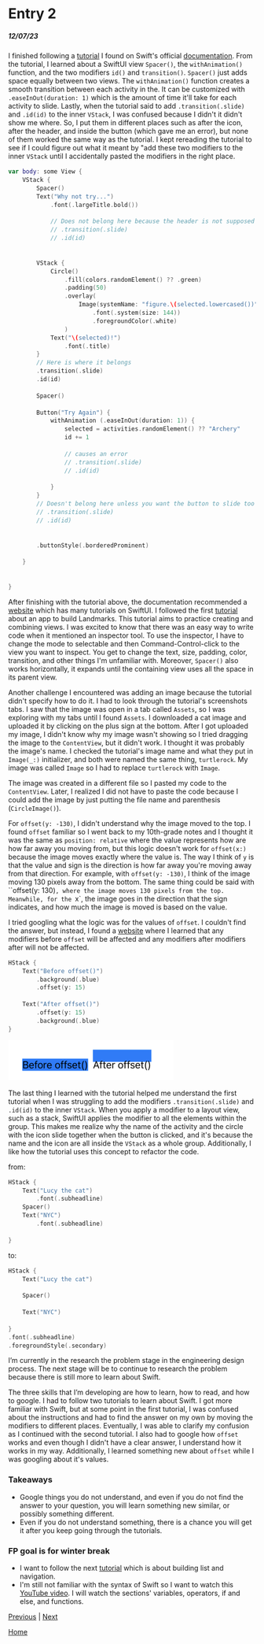 # Entry 2
##### 12/07/23

I finished following a [tutorial](https://www.swift.org/getting-started/swiftui/) I found on Swift's official [documentation](https://www.swift.org/documentation/). From the tutorial, I learned about a SwiftUI view `Spacer()`, the `withAnimation()` function, and the two modifiers `id()` and `transition()`. `Spacer()` just adds space equally between two views. The `withAnimation()` function creates a smooth transition between each activity in the. It can be customized with `.easeInOut(duration: 1)` which is the amount of time it'll take for each activity to slide. Lastly, when the tutorial said to add `.transition(.slide)` and `.id(id)` to the inner `VStack`, I was confused because I didn't it didn't show me where. So, I put them in different places such as after the icon, after the header, and inside the button (which gave me an error), but none of them worked the same way as the tutorial. I kept rereading the tutorial to see if I could figure out what it meant by "add these two modifiers to the inner `VStack` until I accidentally pasted the modifiers in the right place.

```swift
var body: some View {
    VStack {
        Spacer()
        Text("Why not try...")
            .font(.largeTitle.bold())

            // Does not belong here because the header is not supposed to move
            // .transition(.slide)
            // .id(id)


        VStack {
            Circle()
                .fill(colors.randomElement() ?? .green)
                .padding(50)
                .overlay(
                    Image(systemName: "figure.\(selected.lowercased())")
                        .font(.system(size: 144))
                        .foregroundColor(.white)
                )
            Text("\(selected)!")
                .font(.title)
        }
        // Here is where it belongs
        .transition(.slide)
        .id(id)

        Spacer()

        Button("Try Again") {
            withAnimation (.easeInOut(duration: 1)) {
                selected = activities.randomElement() ?? "Archery"
                id += 1

                // causes an error
                // .transition(.slide)
                // .id(id)

            }
        }
        // Doesn't belong here unless you want the button to slide too
        // .transition(.slide)
        // .id(id)


        .buttonStyle(.borderedProminent)

    }


}
```

After finishing with the tutorial above, the documentation recommended a [website](https://developer.apple.com/tutorials/swiftui) which has many tutorials on SwiftUI. I followed the first [tutorial](https://developer.apple.com/tutorials/swiftui/creating-and-combining-views) about an app to build Landmarks. This tutorial aims to practice creating and combining views. I was excited to know that there was an easy way to write code when it mentioned an inspector tool. To use the inspector, I have to change the mode to selectable and then Command-Control-click to the view you want to inspect. You get to change the text, size, padding, color, transition, and other things I'm unfamiliar with. Moreover, `Spacer()` also works horizontally, it expands until the containing view uses all the space in its parent view.

Another challenge I encountered was adding an image because the tutorial didn't specify how to do it. I had to look through the tutorial's screenshots tabs. I saw that the image was open in a tab called `Assets`, so I was exploring with my tabs until I found `Assets`. I downloaded a cat image and uploaded it by clicking on the plus sign at the bottom. After I got uploaded my image, I didn't know why my image wasn't showing so I tried dragging the image to the `ContentView`, but it didn't work. I thought it was probably the image's name. I checked the tutorial's image name and what they put in `Image(_:)` initializer, and both were named the same thing, `turtlerock`. My image was called `Image` so I had to replace `turtlerock` with `Image`.

The image was created in a different file so I pasted my code to the `ContentView`. Later, I realized I did not have to paste the code because I could add the image by just putting the file name and parenthesis (`CircleImage()`).

For `offset(y: -130)`, I didn't understand why the image moved to the top. I found `offset` familiar so I went back to my 10th-grade notes and I thought it was the same as `position: relative` where the value represents how are how far away you moving from, but this logic doesn't work for `offset(x:)` because the image moves exactly where the value is. The way I think of `y` is that the value and sign is the direction is how far away you're moving away from that direction. For example, with `offset(y: -130)`, I think of the image moving 130 pixels away from the bottom. The same thing could be said with ``offset(y: 130)`, where the image moves 130 pixels from the top. Meanwhile, for the `x`, the image goes in the direction that the sign indicates, and how much the image is moved is based on the value.

I tried googling what the logic was for the values of `offset`. I couldn't find the answer, but instead, I found a [website](https://www.hackingwithswift.com/quick-start/swiftui/how-to-adjust-the-position-of-a-view-using-its-offset#:~:text=Important%3A%20Using%20offset()%20will,that%20wasn't%20your%20intention.) where I learned that any modifiers before `offset` will be affected and any modifiers after modifiers after will not be affected.

```swift
HStack {
    Text("Before offset()")
        .background(.blue)
        .offset(y: 15)

    Text("After offset()")
        .offset(y: 15)
        .background(.blue)
}
```
![offset](../tool/img/offset.png)

The last thing I learned with the tutorial helped me understand the first tutorial when I was struggling to add the modifiers `.transition(.slide)` and `.id(id)` to the inner `VStack`. When you apply a modifier to a layout view, such as a stack, SwiftUI applies the modifier to all the elements within the group. This makes me realize why the name of the activity and the circle with the icon slide together when the button is clicked, and it's because the name and the icon are all inside the `VStack` as a whole group. Additionally, I like how the tutorial uses this concept to refactor the code.

from:
```swift
HStack {
    Text("Lucy the cat")
        .font(.subheadline)
    Spacer()
    Text("NYC")
        .font(.subheadline)

}
```

to:
```swift
HStack {
    Text("Lucy the cat")

    Spacer()

    Text("NYC")

}
.font(.subheadline)
.foregroundStyle(.secondary)
```

I’m currently in the research the problem stage in the engineering design process. The next stage will be to continue to research the problem because there is still more to learn about Swift.

The three skills that I’m developing are how to learn, how to read, and how to google. I had to follow two tutorials to learn about Swift. I got more familiar with Swift, but at some point in the first tutorial, I was confused about the instructions and had to find the answer on my own by moving the modifiers to different places. Eventually, I was able to clarify my confusion as I continued with the second tutorial. I also had to google how `offset` works and even though I didn't have a clear answer, I understand how it works in my way. Additionally, I learned something new about `offset` while I was googling about it's values.

### Takeaways
* Google things you do not understand, and even if you do not find the answer to your question, you will learn something new similar, or possibly something different.
* Even if you do not understand something, there is a chance you will get it after you keep going through the tutorials.

### FP goal is for winter break
* I want to follow the next [tutorial](https://developer.apple.com/tutorials/swiftui/building-lists-and-navigation) which is about building list and navigation.
* I'm still not familiar with the syntax of Swift so I want to watch this [YouTube video](https://www.youtube.com/watch?v=8Xg7E9shq0U). I will watch the sections' variables, operators, if and else, and functions.


[Previous](entry01.md) | [Next](entry03.md)

[Home](../README.md)
